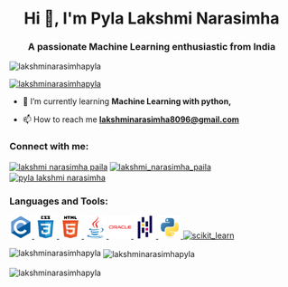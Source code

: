 <h1 align="center">Hi 👋, I'm Pyla Lakshmi Narasimha</h1>
<h3 align="center">A passionate Machine Learning enthusiastic from India</h3>

<p align="left"> <img src="https://komarev.com/ghpvc/?username=lakshminarasimhapyla&label=Profile%20views&color=0e75b6&style=flat" alt="lakshminarasimhapyla" /> </p>

<p align="left"> <a href="https://github.com/ryo-ma/github-profile-trophy"><img src="https://github-profile-trophy.vercel.app/?username=lakshminarasimhapyla" alt="lakshminarasimhapyla" /></a> </p>

- 🌱 I’m currently learning **Machine Learning with python,**

- 📫 How to reach me **lakshminarasimha8096@gmail.com**

<h3 align="left">Connect with me:</h3>
<p align="left">
<a href="https://linkedin.com/in/lakshmi narasimha paila" target="blank"><img align="center" src="https://raw.githubusercontent.com/rahuldkjain/github-profile-readme-generator/master/src/images/icons/Social/linked-in-alt.svg" alt="lakshmi narasimha paila" height="30" width="40" /></a>
<a href="https://instagram.com/lakshmi_narasimha_paila" target="blank"><img align="center" src="https://raw.githubusercontent.com/rahuldkjain/github-profile-readme-generator/master/src/images/icons/Social/instagram.svg" alt="lakshmi_narasimha_paila" height="30" width="40" /></a>
<a href="https://www.leetcode.com/pyla lakshmi narasimha" target="blank"><img align="center" src="https://raw.githubusercontent.com/rahuldkjain/github-profile-readme-generator/master/src/images/icons/Social/leet-code.svg" alt="pyla lakshmi narasimha" height="30" width="40" /></a>
</p>

<h3 align="left">Languages and Tools:</h3>
<p align="left"> <a href="https://www.cprogramming.com/" target="_blank" rel="noreferrer"> <img src="https://raw.githubusercontent.com/devicons/devicon/master/icons/c/c-original.svg" alt="c" width="40" height="40"/> </a> <a href="https://www.w3schools.com/css/" target="_blank" rel="noreferrer"> <img src="https://raw.githubusercontent.com/devicons/devicon/master/icons/css3/css3-original-wordmark.svg" alt="css3" width="40" height="40"/> </a> <a href="https://www.w3.org/html/" target="_blank" rel="noreferrer"> <img src="https://raw.githubusercontent.com/devicons/devicon/master/icons/html5/html5-original-wordmark.svg" alt="html5" width="40" height="40"/> </a> <a href="https://www.java.com" target="_blank" rel="noreferrer"> <img src="https://raw.githubusercontent.com/devicons/devicon/master/icons/java/java-original.svg" alt="java" width="40" height="40"/> </a> <a href="https://www.oracle.com/" target="_blank" rel="noreferrer"> <img src="https://raw.githubusercontent.com/devicons/devicon/master/icons/oracle/oracle-original.svg" alt="oracle" width="40" height="40"/> </a> <a href="https://pandas.pydata.org/" target="_blank" rel="noreferrer"> <img src="https://raw.githubusercontent.com/devicons/devicon/2ae2a900d2f041da66e950e4d48052658d850630/icons/pandas/pandas-original.svg" alt="pandas" width="40" height="40"/> </a> <a href="https://www.python.org" target="_blank" rel="noreferrer"> <img src="https://raw.githubusercontent.com/devicons/devicon/master/icons/python/python-original.svg" alt="python" width="40" height="40"/> </a> <a href="https://scikit-learn.org/" target="_blank" rel="noreferrer"> <img src="https://upload.wikimedia.org/wikipedia/commons/0/05/Scikit_learn_logo_small.svg" alt="scikit_learn" width="40" height="40"/> </a> </p>

<p><img align="left" src="https://github-readme-stats.vercel.app/api/top-langs?username=lakshminarasimhapyla&show_icons=true&locale=en&layout=compact" alt="lakshminarasimhapyla" /></p>

<p>&nbsp;<img align="center" src="https://github-readme-stats.vercel.app/api?username=lakshminarasimhapyla&show_icons=true&locale=en" alt="lakshminarasimhapyla" /></p>

<p><img align="center" src="https://github-readme-streak-stats.herokuapp.com/?user=lakshminarasimhapyla&" alt="lakshminarasimhapyla" /></p>
